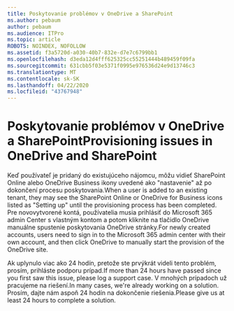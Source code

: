 ```yaml
---
title: Poskytovanie problémov v OneDrive a SharePoint
ms.author: pebaum
author: pebaum
ms.audience: ITPro
ms.topic: article
ROBOTS: NOINDEX, NOFOLLOW
ms.assetid: f3a5720d-a030-40b7-832e-d7e7c6799bb1
ms.openlocfilehash: d3eda12d4fff625325cc55251444b489459f09fa
ms.sourcegitcommit: 631cbb5f03e5371f0995e976536d24e9d13746c3
ms.translationtype: MT
ms.contentlocale: sk-SK
ms.lasthandoff: 04/22/2020
ms.locfileid: "43767948"
---
```

# <a name="provisioning-issues-in-onedrive-and-sharepoint"></a><span data-ttu-id="6742f-102">Poskytovanie problémov v OneDrive a SharePoint</span><span class="sxs-lookup"><span data-stu-id="6742f-102">Provisioning issues in OneDrive and SharePoint</span></span>

<span data-ttu-id="6742f-103">Keď používateľ je pridaný do existujúceho nájomcu, môžu vidieť SharePoint Online alebo OneDrive Business ikony uvedené ako "nastavenie" až po dokončení procesu poskytovania.</span><span class="sxs-lookup"><span data-stu-id="6742f-103">When a user is added to an existing tenant, they may see the SharePoint Online or OneDrive for Business icons listed as "Setting up" until the provisioning process has been completed.</span></span> <span data-ttu-id="6742f-104">Pre novovytvorené kontá, používatelia musia prihlásiť do Microsoft 365 admin Center s vlastným kontom a potom kliknite na tlačidlo OneDrive manuálne spustenie poskytovania OneDrive stránky.</span><span class="sxs-lookup"><span data-stu-id="6742f-104">For newly created accounts, users need to sign in to the Microsoft 365 admin center with their own account, and then click OneDrive to manually start the provision of the OneDrive site.</span></span>
  
<span data-ttu-id="6742f-105">Ak uplynulo viac ako 24 hodín, pretože ste prvýkrát videli tento problém, prosím, prihláste podporu prípad.</span><span class="sxs-lookup"><span data-stu-id="6742f-105">If more than 24 hours have passed since you first saw this issue, please log a support case.</span></span> <span data-ttu-id="6742f-106">V mnohých prípadoch už pracujeme na riešení.</span><span class="sxs-lookup"><span data-stu-id="6742f-106">In many cases, we're already working on a solution.</span></span> <span data-ttu-id="6742f-107">Prosím, dajte nám aspoň 24 hodín na dokončenie riešenia.</span><span class="sxs-lookup"><span data-stu-id="6742f-107">Please give us at least 24 hours to complete a solution.</span></span>
  